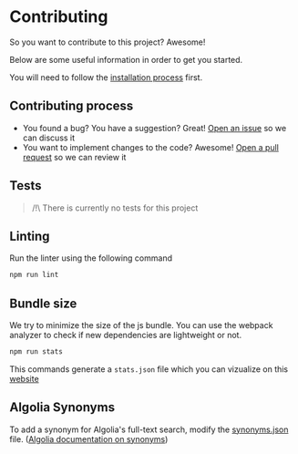 # Contributing

So you want to contribute to this project? Awesome!

Below are some useful information in order to get you started.

You will need to follow the [installation process](/docs/installation.md) first.

## Contributing process

- You found a bug? You have a suggestion? Great! [Open an issue](https://github.com/Zenika/FAQ/issues) so we can discuss it
- You want to implement changes to the code? Awesome! [Open a pull request](https://github.com/Zenika/FAQ/pulls) so we can review it

## Tests

> /!\ There is currently no tests for this project

## Linting

Run the linter using the following command

```bash
npm run lint
```

## Bundle size

We try to minimize the size of the js bundle. You can use the webpack analyzer to check if new dependencies are lightweight or not.

```bash
npm run stats
```

This commands generate a `stats.json` file which you can vizualize on this [website](https://chrisbateman.github.io/webpack-visualizer/)

## Algolia Synonyms

To add a synonym for Algolia's full-text search, modify the [synonyms.json](/server/scripts/algolia_settings/synonyms.json) file. ([Algolia documentation on synonyms](https://www.algolia.com/doc/guides/textual-relevance/synonyms/))

